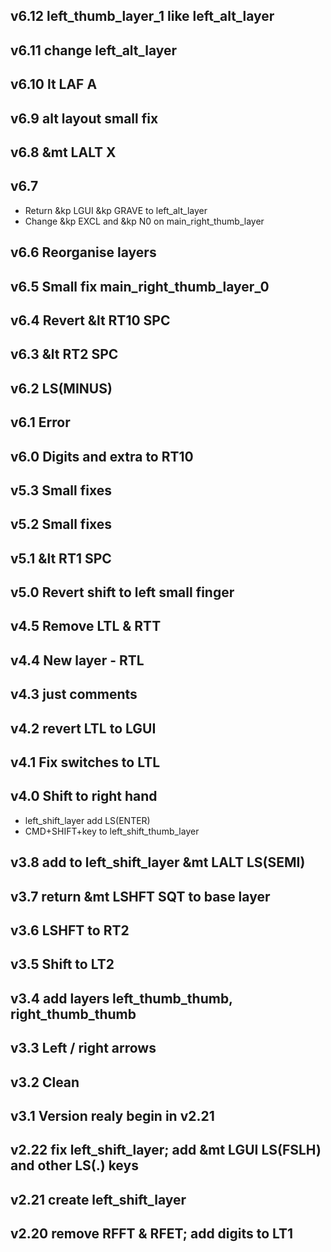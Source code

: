 ## v6.12 left_thumb_layer_1 like left_alt_layer

## v6.11 change left_alt_layer

## v6.10 lt LAF A

## v6.9 alt layout small fix

## v6.8 &mt LALT X

## v6.7 

- Return &kp LGUI &kp GRAVE to left_alt_layer
- Change &kp EXCL and &kp N0 on main_right_thumb_layer

## v6.6 Reorganise layers

## v6.5 Small fix main_right_thumb_layer_0

## v6.4 Revert &lt RT10 SPC

## v6.3 &lt RT2 SPC

## v6.2 LS(MINUS)

## v6.1 Error

## v6.0 Digits and extra to RT10

## v5.3 Small fixes

## v5.2 Small fixes

## v5.1 &lt RT1 SPC

## v5.0 Revert shift to left small finger

## v4.5 Remove LTL & RTT 

## v4.4 New layer - RTL

## v4.3 just comments

## v4.2 revert LTL to LGUI

## v4.1 Fix switches to LTL

## v4.0 Shift to right hand

- left_shift_layer add LS(ENTER)
- CMD+SHIFT+key to left_shift_thumb_layer

## v3.8 add to left_shift_layer &mt LALT LS(SEMI)

## v3.7 return &mt LSHFT SQT to base layer

## v3.6 LSHFT to RT2

## v3.5 Shift to LT2

## v3.4 add layers left_thumb_thumb, right_thumb_thumb

## v3.3 Left / right arrows

## v3.2 Clean 

## v3.1 Version realy begin in v2.21

## v2.22 fix left_shift_layer; add &mt LGUI LS(FSLH) and other LS(.) keys

## v2.21 create left_shift_layer

## v2.20 remove RFFT & RFET; add digits to LT1
